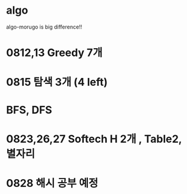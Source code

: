 # algo
algo-morugo is big difference!!

# 0812,13 Greedy 7개
# 0815 탐색 3개 (4 left)
# BFS, DFS
# 0823,26,27 Softech H 2개 , Table2, 별자리 
# 0828 해시 공부 예정